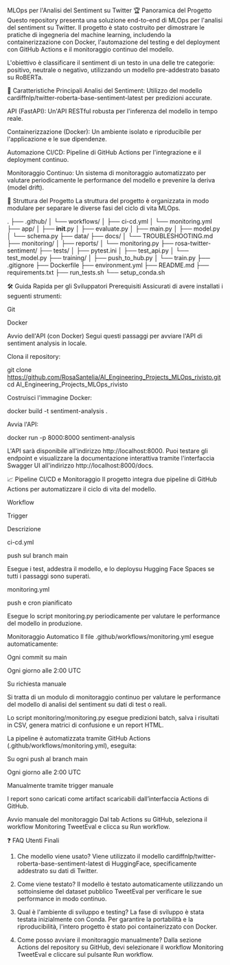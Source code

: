 MLOps per l'Analisi del Sentiment su Twitter
🏆 Panoramica del Progetto
Questo repository presenta una soluzione end-to-end di MLOps per l'analisi del sentiment su Twitter. Il progetto è stato costruito per dimostrare le pratiche di ingegneria del machine learning, includendo la containerizzazione con Docker, l'automazione del testing e del deployment con GitHub Actions e il monitoraggio continuo del modello.

L'obiettivo è classificare il sentiment di un testo in una delle tre categorie: positivo, neutrale o negativo, utilizzando un modello pre-addestrato basato su RoBERTa.

🚀 Caratteristiche Principali
Analisi del Sentiment: Utilizzo del modello cardiffnlp/twitter-roberta-base-sentiment-latest per predizioni accurate.

API (FastAPI): Un'API RESTful robusta per l'inferenza del modello in tempo reale.

Containerizzazione (Docker): Un ambiente isolato e riproducibile per l'applicazione e le sue dipendenze.

Automazione CI/CD: Pipeline di GitHub Actions per l'integrazione e il deployment continuo.

Monitoraggio Continuo: Un sistema di monitoraggio automatizzato per valutare periodicamente le performance del modello e prevenire la deriva (model drift).

📂 Struttura del Progetto
La struttura del progetto è organizzata in modo modulare per separare le diverse fasi del ciclo di vita MLOps.

.
├── .github/
│   └── workflows/
│       ├── ci-cd.yml
│       └── monitoring.yml
├── app/
│   ├── __init__.py
│   ├── evaluate.py
│   ├── main.py
│   ├── model.py
│   └── schema.py
├── data/
├── docs/
│   └── TROUBLESHOOTING.md
├── monitoring/
│   ├── reports/
│   └── monitoring.py
├── rosa-twitter-sentiment/
├── tests/
│   ├── pytest.ini
│   ├── test_api.py
│   └── test_model.py
├── training/
│   ├── push_to_hub.py
│   └── train.py
├── .gitignore
├── Dockerfile
├── environment.yml
├── README.md
├── requirements.txt
├── run_tests.sh
└── setup_conda.sh

🛠 Guida Rapida per gli Sviluppatori
Prerequisiti
Assicurati di avere installati i seguenti strumenti:

Git

Docker

Avvio dell'API (con Docker)
Segui questi passaggi per avviare l'API di sentiment analysis in locale.

Clona il repository:

git clone https://github.com/RosaSantelia/AI_Engineering_Projects_MLOps_rivisto.git
cd AI_Engineering_Projects_MLOps_rivisto

Costruisci l'immagine Docker:

docker build -t sentiment-analysis .

Avvia l'API:

docker run -p 8000:8000 sentiment-analysis

L'API sarà disponibile all'indirizzo http://localhost:8000. Puoi testare gli endpoint e visualizzare la documentazione interattiva tramite l'interfaccia Swagger UI all'indirizzo http://localhost:8000/docs.

📈 Pipeline CI/CD e Monitoraggio
Il progetto integra due pipeline di GitHub Actions per automatizzare il ciclo di vita del modello.

Workflow

Trigger

Descrizione

ci-cd.yml

push sul branch main

Esegue i test, addestra il modello, e lo deploysu Hugging Face Spaces se tutti i passaggi sono superati.

monitoring.yml

push e cron pianificato

Esegue lo script monitoring.py periodicamente per valutare le performance del modello in produzione.

Monitoraggio Automatico
Il file .github/workflows/monitoring.yml esegue automaticamente:

Ogni commit su main

Ogni giorno alle 2:00 UTC

Su richiesta manuale

Si tratta di un modulo di monitoraggio continuo per valutare le performance del modello di analisi del sentiment su dati di test o reali.

Lo script monitoring/monitoring.py esegue predizioni batch, salva i risultati in CSV, genera matrici di confusione e un report HTML.

La pipeline è automatizzata tramite GitHub Actions (.github/workflows/monitoring.yml), eseguita:

Su ogni push al branch main

Ogni giorno alle 2:00 UTC

Manualmente tramite trigger manuale

I report sono caricati come artifact scaricabili dall’interfaccia Actions di GitHub.

Avvio manuale del monitoraggio
Dal tab Actions su GitHub, seleziona il workflow Monitoring TweetEval e clicca su Run workflow.

❓ FAQ Utenti Finali
1. Che modello viene usato?
Viene utilizzato il modello cardiffnlp/twitter-roberta-base-sentiment-latest di HuggingFace, specificamente addestrato su dati di Twitter.

2. Come viene testato?
Il modello è testato automaticamente utilizzando un sottoinsieme del dataset pubblico TweetEval per verificare le sue performance in modo continuo.

3. Qual è l'ambiente di sviluppo e testing?
La fase di sviluppo è stata testata inizialmente con Conda. Per garantire la portabilità e la riproducibilità, l'intero progetto è stato poi containerizzato con Docker.

4. Come posso avviare il monitoraggio manualmente?
Dalla sezione Actions del repository su GitHub, devi selezionare il workflow Monitoring TweetEval e cliccare sul pulsante Run workflow.
